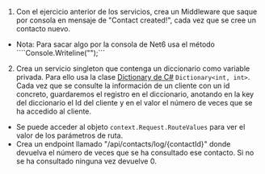 1. Con el ejercicio anterior de los servicios, crea un Middleware que saque por consola en mensaje de "Contact created!", cada vez que se cree un contacto nuevo.
  * Nota: Para sacar algo por la consola de Net6 usa el método ````Console.Writeline("<mensaje>");```
2. Crea un servicio singleton que contenga un diccionario como variable privada. Para ello usa la clase [Dictionary de C#](https://docs.microsoft.com/es-es/dotnet/api/system.collections.generic.dictionary-2?view=net-6.0) ```Dictionary<int, int>```. Cada vez que se consulte la información de un cliente con un id concreto, guardaremos el registro en el diccionario, anotando en la key del diccionario el Id del cliente y en el valor el número de veces que se ha accedido al cliente.
* Se puede acceder al objeto ```context.Request.RouteValues``` para ver el valor de los parámetros de ruta.
* Crea un endpoint llamado "/api/contacts/log/{contactId}" donde devuelva el número de veces que se ha consultado ese contacto. Si no se ha consultado ninguna vez devuelve 0.